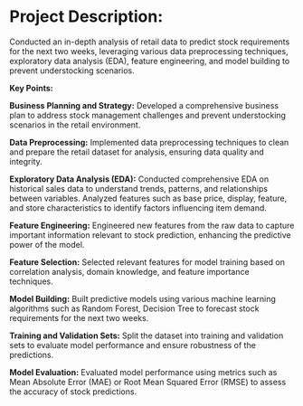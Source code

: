 # Project Description:
Conducted an in-depth analysis of retail data to predict stock requirements for the next two weeks, leveraging various data preprocessing techniques, exploratory data analysis (EDA), feature engineering, and model building to prevent understocking scenarios.

**Key Points:**

**Business Planning and Strategy:**
Developed a comprehensive business plan to address stock management challenges and prevent understocking scenarios in the retail environment.

**Data Preprocessing:**
Implemented data preprocessing techniques to clean and prepare the retail dataset for analysis, ensuring data quality and integrity.

**Exploratory Data Analysis (EDA):**
Conducted comprehensive EDA on historical sales data to understand trends, patterns, and relationships between variables.
Analyzed features such as base price, display, feature, and store characteristics to identify factors influencing item demand.

**Feature Engineering:**
Engineered new features from the raw data to capture important information relevant to stock prediction, enhancing the predictive power of the model.

**Feature Selection:**
Selected relevant features for model training based on correlation analysis, domain knowledge, and feature importance techniques.

**Model Building:**
Built predictive models using various machine learning algorithms such as Random Forest, Decision Tree to forecast stock requirements for the next two weeks.

**Training and Validation Sets:**
Split the dataset into training and validation sets to evaluate model performance and ensure robustness of the predictions.

**Model Evaluation:**
Evaluated model performance using metrics such as Mean Absolute Error (MAE) or Root Mean Squared Error (RMSE) to assess the accuracy of stock predictions.
